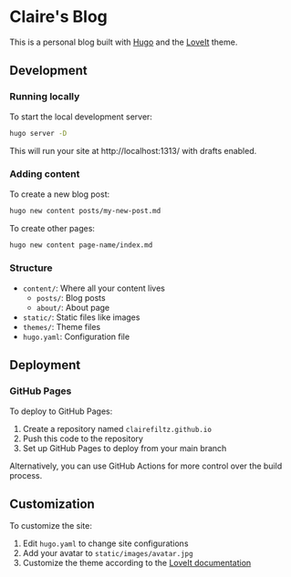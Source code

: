 # Claire's Blog

This is a personal blog built with [Hugo](https://gohugo.io/) and the [LoveIt](https://github.com/dillonzq/LoveIt) theme.

## Development

### Running locally

To start the local development server:

```bash
hugo server -D
```

This will run your site at http://localhost:1313/ with drafts enabled.

### Adding content

To create a new blog post:

```bash
hugo new content posts/my-new-post.md
```

To create other pages:

```bash
hugo new content page-name/index.md
```

### Structure

- `content/`: Where all your content lives
  - `posts/`: Blog posts
  - `about/`: About page
- `static/`: Static files like images
- `themes/`: Theme files
- `hugo.yaml`: Configuration file

## Deployment

### GitHub Pages

To deploy to GitHub Pages:

1. Create a repository named `clairefiltz.github.io`
2. Push this code to the repository
3. Set up GitHub Pages to deploy from your main branch

Alternatively, you can use GitHub Actions for more control over the build process.

## Customization

To customize the site:

1. Edit `hugo.yaml` to change site configurations
2. Add your avatar to `static/images/avatar.jpg`
3. Customize the theme according to the [LoveIt documentation](https://hugoloveit.com/documentation/) 